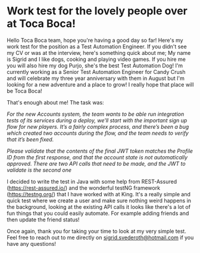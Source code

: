 Work test for the lovely people over at Toca Boca!
=========

Hello Toca Boca team, hope you're having a good day so far! Here's my work test for the position as a Test Automation Engineer. If you didn't see my CV or was at the interview, here's something quick about me; My name is Sigrid and I like dogs, cooking and playing video games. If you hire me you will also hire my dog Purjo, she's the best Test Automation Dog! I'm currently working as a Senior Test Automation Engineer for Candy Crush and will celebrate my three year anniversary with them in August but I'm looking for a new adventure and a place to grow! I really hope that place will be Toca Boca!

That's enough about me! The task was:

_For the new Accounts system, the team wants to be able run integration tests of its services during a deploy, we'll start with the important sign up flow for new players._
_It’s a fairly complex process, and there’s been a bug which created two accounts during the flow, and the team needs to verify that it’s been fixed._

_Please validate that the contents of the final JWT token matches the Profile ID from the first response, and that the account state is not automatically approved. 
There are two API calls that need to be made, and the JWT to validate is the second one_

I decided to write the test in Java with some help from REST-Assured (https://rest-assured.io/) and the wonderful testNG framework (https://testng.org/) that I have worked with at King. It's a really simple and quick test where we create a user and make sure nothing weird happens in the background, looking at the existing API calls it looks like there's a lot of fun things that you could easily automate. For example adding friends and then update the friend status!

Once again, thank you for taking your time to look at my very simple test. Feel free to reach out to me directly on sigrid.svederoth@hotmail.com if you have any questions!

